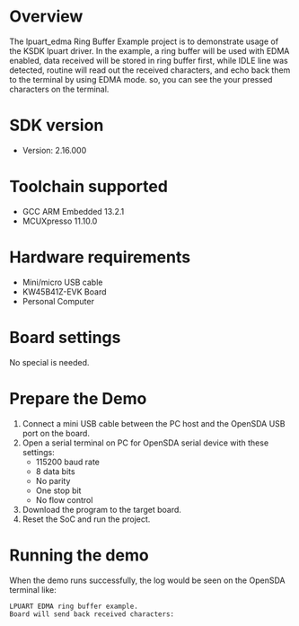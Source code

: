 Overview
========
The lpuart_edma Ring Buffer Example project is to demonstrate usage of the KSDK lpuart driver.
In the example, a ring buffer will be used with EDMA enabled, data received will be stored in ring 
buffer first, while IDLE line was detected, routine will read out the received characters, and echo back
them to the terminal by using EDMA mode. so, you can see the your pressed characters on the terminal.

SDK version
===========
- Version: 2.16.000

Toolchain supported
===================
- GCC ARM Embedded  13.2.1
- MCUXpresso  11.10.0

Hardware requirements
=====================
- Mini/micro USB cable
- KW45B41Z-EVK Board
- Personal Computer

Board settings
==============
No special is needed.

Prepare the Demo
================
1.  Connect a mini USB cable between the PC host and the OpenSDA USB port on the board.
2.  Open a serial terminal on PC for OpenSDA serial device with these settings:
    - 115200 baud rate
    - 8 data bits
    - No parity
    - One stop bit
    - No flow control
3.  Download the program to the target board.
4.  Reset the SoC and run the project.

Running the demo
================
When the demo runs successfully, the log would be seen on the OpenSDA terminal like:

~~~~~~~~~~~~~~~~~~~~~~~~~~~
LPUART EDMA ring buffer example.
Board will send back received characters:

~~~~~~~~~~~~~~~~~~~~~~~~~~~
